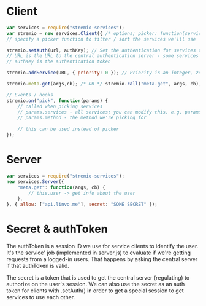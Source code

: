 Client
========
```javascript
var services = require("stremio-services");
var stremio = new services.Client({ /* options; picker: function(services) { return services } */ });
// specify a picker function to filter / sort the services we'lll use

stremio.setAuth(url, authKey); // Set the authentication for services that require auth
// URL is the URL to the central authentication server - some services only permit certain servers
// authKey is the authentication token

stremio.addService(URL, { priority: 0 }); // Priority is an integer, zero is the highest priority

stremio.meta.get(args,cb); /* OR */ stremio.call("meta.get", args, cb);

// Events / hooks
stremio.on("pick", function(params) { 
	// called when picking services
	// params.services - all services; you can modify this. e.g. params.services = params.services.filter(...)
	// params.method - the method we're picking for
	
	// this can be used instead of picker
});
```


Server
=======
```javascript
var services = require("stremio-services");
new services.Server({
	"meta.get": function(args, cb) {
		// this.user -> get info about the user
	},
}, { allow: ["api.linvo.me"], secret: "SOME SECRET" });

```

Secret & authToken
==============
The authToken is a session ID we use for service clients to identify the user. It's the service' job (implemented in server.js) to evaluate if we're getting requests from a logged-in users. That happens by asking the central server if that authToken is valid.

The secret is a token that is used to get the central server (regulating) to authorize on the user's session. We can also use the secret as an auth token for clients with .setAuth() in order to get a special session to get services to use each other.
